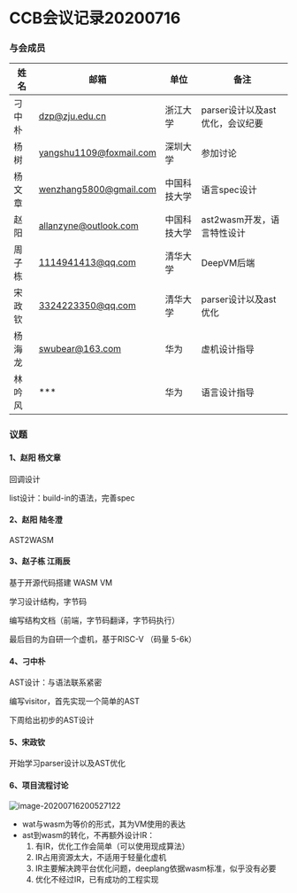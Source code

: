 # CCB会议记录20200716

### 与会成员

| **姓名** | **邮箱**                                                  | **单位**     | **备注**                        |
| -------- | --------------------------------------------------------- | ------------ | ------------------------------- |
| 刁中朴   | [dzp@zju.edu.cn](mailto:dzp@zju.edu.cn)                   | 浙江大学     | parser设计以及ast优化，会议纪要 |
| 杨树     | [yangshu1109@foxmail.com](mailto:yangshu1109@foxmail.com) | 深圳大学     | 参加讨论                        |
| 杨文章   | [wenzhang5800@gmail.com](mailto:wenzhang5800@gmail.com)   | 中国科技大学 | 语言spec设计                    |
| 赵阳     | [allanzyne@outlook.com](mailto:allanzyne@outlook.com)     | 中国科技大学 | ast2wasm开发，语言特性设计      |
| 周子栋   | [1114941413@qq.com](mailto:1114941413@qq.com)             | 清华大学     | DeepVM后端                      |
| 宋政钦   | [3324223350@qq.com](mailto:3324223350@qq.com)             | 清华大学     | parser设计以及ast优化           |
| 杨海龙   | [swubear@163.com](mailto:swubear@163.com)                 | 华为         | 虚机设计指导                    |
| 林吟风   | ***                                                       | 华为         | 语言设计指导                    |

### 议题

#### 1、赵阳 杨文章

回调设计

list设计：build-in的语法，完善spec



#### 2、赵阳 陆冬澄

AST2WASM



#### 3、赵子栋 江雨辰

基于开源代码搭建 WASM VM

学习设计结构，字节码

编写结构文档（前端，字节码翻译，字节码执行）



最后目的为自研一个虚机，基于RISC-V （码量 5-6k）



#### 4、刁中朴

AST设计：与语法联系紧密

编写visitor，首先实现一个简单的AST



下周给出初步的AST设计



#### 5、宋政钦

开始学习parser设计以及AST优化



#### 6、项目流程讨论

![image-20200716200527122](https://i.loli.net/2020/07/16/dKaniOZXCBYezg7.png)

- wat与wasm为等价的形式，其为VM使用的表达
- ast到wasm的转化，不再额外设计IR：
  1. 有IR，优化工作会简单（可以使用现成算法）
  2. IR占用资源太大，不适用于轻量化虚机
  3. IR主要解决跨平台优化问题，deeplang依据wasm标准，似乎没有必要
  4. 优化不经过IR，已有成功的工程实现